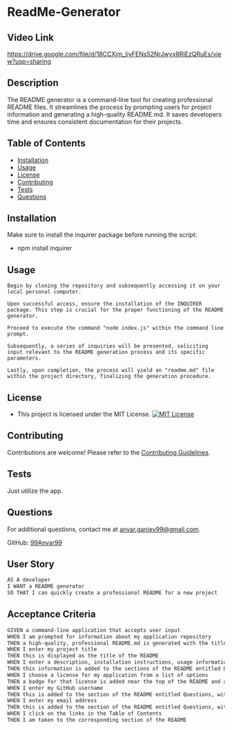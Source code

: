 # ReadMe-Generator

## Video Link
https://drive.google.com/file/d/18CCXjm_IiyFENs52NrJwyx8RIEzQRuEs/view?usp=sharing

## Description

The README generator is a command-line tool for creating professional README files. It streamlines the process by prompting users for project information and generating a high-quality README.md. It saves developers time and ensures consistent documentation for their projects.

## Table of Contents

- [Installation](#installation)
- [Usage](#usage)
- [License](#license)
- [Contributing](#contributing)
- [Tests](#tests)
- [Questions](#questions)

## Installation

Make sure to install the inquirer package before running the script: 
- npm install inquirer

## Usage

```
Begin by cloning the repository and subsequently accessing it on your local personal computer.

Upon successful access, ensure the installation of the INQUIRER package. This step is crucial for the proper functioning of the README generator.

Proceed to execute the command "node index.js" within the command line prompt.

Subsequently, a series of inquiries will be presented, soliciting input relevant to the README generation process and its specific parameters.

Lastly, upon completion, the process will yield an "readme.md" file within the project directory, finalizing the generation procedure.
```

## License

- This project is licensed under the MIT License.
[![MIT License](https://img.shields.io/badge/License-MIT-blue.svg)](https://opensource.org/licenses/MIT)

## Contributing

Contributions are welcome! Please refer to the [Contributing Guidelines](CONTRIBUTING.md).

## Tests

Just utilize the app.

## Questions

For additional questions, contact me at anvar.ganiev99@gmail.com.

GitHub: [99Anvar99](https://github.com/99Anvar99)


## User Story

```md
AS A developer
I WANT a README generator
SO THAT I can quickly create a professional README for a new project
```

## Acceptance Criteria

```md
GIVEN a command-line application that accepts user input
WHEN I am prompted for information about my application repository
THEN a high-quality, professional README.md is generated with the title of my project and sections entitled Description, Table of Contents, Installation, Usage, License, Contributing, Tests, and Questions
WHEN I enter my project title
THEN this is displayed as the title of the README
WHEN I enter a description, installation instructions, usage information, contribution guidelines, and test instructions
THEN this information is added to the sections of the README entitled Description, Installation, Usage, Contributing, and Tests
WHEN I choose a license for my application from a list of options
THEN a badge for that license is added near the top of the README and a notice is added to the section of the README entitled License that explains which license the application is covered under
WHEN I enter my GitHub username
THEN this is added to the section of the README entitled Questions, with a link to my GitHub profile
WHEN I enter my email address
THEN this is added to the section of the README entitled Questions, with instructions on how to reach me with additional questions
WHEN I click on the links in the Table of Contents
THEN I am taken to the corresponding section of the README
```

